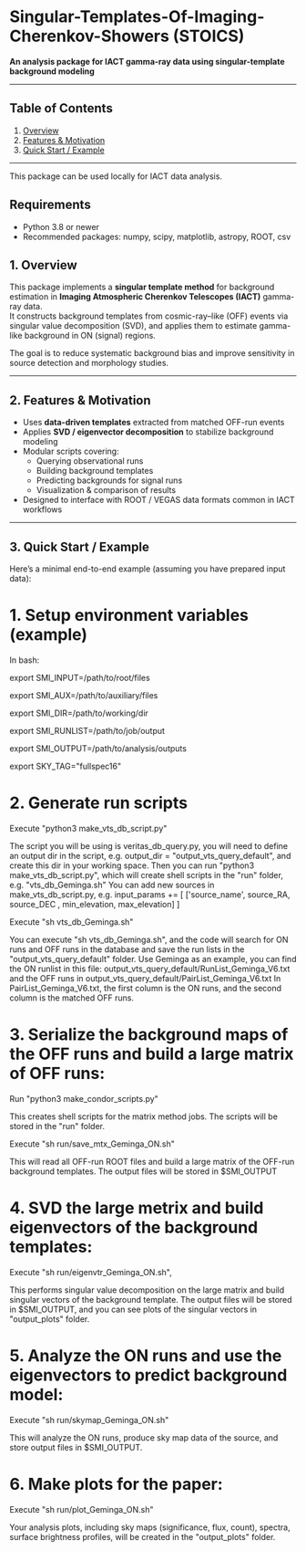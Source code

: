 # Singular-Templates-Of-Imaging-Cherenkov-Showers (STOICS)

**An analysis package for IACT gamma-ray data using singular-template background modeling**

---

## Table of Contents

1. [Overview](#overview)  
2. [Features & Motivation](#features-motivation)  
3. [Quick Start / Example](#quick-start)  

---

This package can be used locally for IACT data analysis. 

Requirements 
------------ 

- Python 3.8 or newer
- Recommended packages: numpy, scipy, matplotlib, astropy, ROOT, csv
  

## 1. Overview

This package implements a **singular template method** for background estimation in **Imaging Atmospheric Cherenkov Telescopes (IACT)** gamma-ray data.  
It constructs background templates from cosmic-ray–like (OFF) events via singular value decomposition (SVD), and applies them to estimate gamma-like background in ON (signal) regions.

The goal is to reduce systematic background bias and improve sensitivity in source detection and morphology studies.

---

## 2. Features & Motivation

- Uses **data-driven templates** extracted from matched OFF-run events  
- Applies **SVD / eigenvector decomposition** to stabilize background modeling  
- Modular scripts covering:  
  - Querying observational runs  
  - Building background templates  
  - Predicting backgrounds for signal runs  
  - Visualization & comparison of results  
- Designed to interface with ROOT / VEGAS data formats common in IACT workflows

---

## 3. Quick Start / Example

Here’s a minimal end-to-end example (assuming you have prepared input data):

# 1. Setup environment variables (example)
In bash:

export SMI_INPUT=/path/to/root/files

export SMI_AUX=/path/to/auxiliary/files

export SMI_DIR=/path/to/working/dir

export SMI_RUNLIST=/path/to/job/output

export SMI_OUTPUT=/path/to/analysis/outputs

export SKY_TAG="fullspec16"

# 2. Generate run scripts

Execute "python3 make_vts_db_script.py"

The script you will be using is veritas_db_query.py,
you will need to define an output dir in the script, 
e.g. output_dir = "output_vts_query_default", and create this dir in your working space.
Then you can run "python3 make_vts_db_script.py", which will create shell scripts in the "run" folder, e.g. "vts_db_Geminga.sh"
You can add new sources in make_vts_db_script.py, e.g.
input_params += [ ['source_name', source_RA, source_DEC  , min_elevation, max_elevation] ]

Execute "sh vts_db_Geminga.sh"

You can execute "sh vts_db_Geminga.sh", and the code will search for ON runs and OFF runs in the database and save the run lists in the "output_vts_query_default" folder.
Use Geminga as an example, you can find the ON runlist in this file: output_vts_query_default/RunList_Geminga_V6.txt
and the OFF runs in output_vts_query_default/PairList_Geminga_V6.txt 
In PairList_Geminga_V6.txt, the first column is the ON runs, and the second column is the matched OFF runs.

# 3. Serialize the background maps of the OFF runs and build a large matrix of OFF runs:

Run "python3 make_condor_scripts.py" 

This creates shell scripts for the matrix method jobs. The scripts will be stored in the "run" folder.

Execute "sh run/save_mtx_Geminga_ON.sh" 

This will read all OFF-run ROOT files and build a large matrix of the OFF-run background templates.
The output files will be stored in $SMI_OUTPUT

# 4. SVD the large metrix and build eigenvectors of the background templates:

Execute "sh run/eigenvtr_Geminga_ON.sh", 

This performs singular value decomposition on the large matrix and build singular vectors of the background template.
The output files will be stored in $SMI_OUTPUT, and you can see plots of the singular vectors in "output_plots" folder.

# 5. Analyze the ON runs and use the eigenvectors to predict background model:

Execute "sh run/skymap_Geminga_ON.sh"

This will analyze the ON runs, produce sky map data of the source, and store output files in $SMI_OUTPUT.

# 6. Make plots for the paper:

Execute "sh run/plot_Geminga_ON.sh"

Your analysis plots, including sky maps (significance, flux, count), spectra, surface brightness profiles, will be created in the "output_plots" folder.




